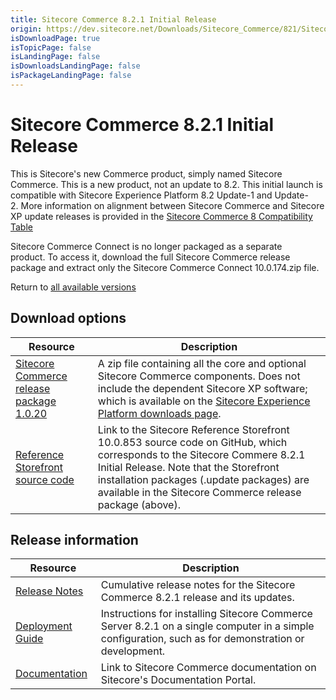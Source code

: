 ```yaml
---
title: Sitecore Commerce 8.2.1 Initial Release
origin: https://dev.sitecore.net/Downloads/Sitecore_Commerce/821/Sitecore_Commerce_821.aspx
isDownloadPage: true
isTopicPage: false
isLandingPage: false
isDownloadsLandingPage: false
isPackageLandingPage: false
---
```


# Sitecore Commerce 8.2.1 Initial Release

This is Sitecore's new Commerce product, simply named Sitecore Commerce. This is a new product, not an update to 8.2. This initial launch is compatible with Sitecore Experience Platform 8.2 Update-1 and Update-2. More information on alignment between Sitecore Commerce and Sitecore XP update releases is provided in the [Sitecore Commerce 8 Compatibility Table](https://kb.sitecore.net/articles/316437)

Sitecore Commerce Connect is no longer packaged as a separate product. To access it, download the full Sitecore Commerce release package and extract only the Sitecore Commerce Connect 10.0.174.zip file.

Return to [all available versions](/Downloads/Sitecore_Commerce)

## Download options

 | Resource | Description |
 | --- | --- |
 | [Sitecore Commerce release package 1.0.20](https://scdp.blob.core.windows.net/downloads/Sitecore%20Commerce/821/Sitecore%20Commerce%20821/Secure/SitecoreCommerce8.2.1_1.0.20.zip) | A zip file containing all the core and optional Sitecore Commerce components. Does not include the dependent Sitecore XP software; which is available on the [Sitecore Experience Platform downloads page](https://dev.sitecore.net/Downloads/Sitecore_Experience_Platform). |
 | [Reference Storefront source code](https://github.com/Sitecore/Reference-Storefront/releases/tag/10.0.853) | Link to the Sitecore Reference Storefront 10.0.853 source code on GitHub, which corresponds to the Sitecore Commere 8.2.1 Initial Release. Note that the Storefront installation packages (.update packages) are available in the Sitecore Commerce release package (above). |

## Release information

 | Resource | Description |
 | --- | --- |
 | [Release Notes](http://commercesdn.sitecore.net/SitecoreCommerce/ReleaseNotes/en-us/index.html) | Cumulative release notes for the Sitecore Commerce 8.2.1 release and its updates. |
 | [Deployment Guide](http://commercesdn.sitecore.net/SitecoreCommerce/DeploymentGuide/en-us/index.html) | Instructions for installing Sitecore Commerce Server 8.2.1 on a single computer in a simple configuration, such as for demonstration or development. |
 | [Documentation](https://doc.sitecore.com) | Link to Sitecore Commerce documentation on Sitecore's Documentation Portal. |